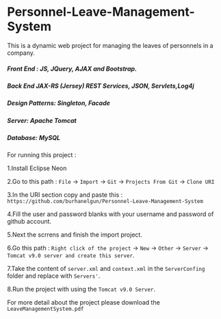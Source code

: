# Personnel-Leave-Management-System
This is a dynamic web project for managing the leaves of personnels in a company. 

##### Front End : JS, JQuery, AJAX and Bootstrap.  

##### Back End JAX-RS (Jersey) REST Services, JSON, Servlets,Log4j  

##### Design Patterns: Singleton, Facade                           

##### Server: Apache Tomcat 

##### Database: MySQL 

For running this project :

1.Install Eclipse Neon

2.Go to this path : ```File``` -> ```Import``` -> ```Git``` -> ```Projects From Git``` ->  ```Clone URI```

3.In the URI section copy and paste this : ```https://github.com/burhanelgun/Personnel-Leave-Management-System```

4.Fill the user and password blanks with your username and password of github account.

5.Next the scrrens and finish the import project.

6.Go this path : ```Right click of the project``` -> ```New``` -> ```Other``` -> ```Server``` -> ```Tomcat v9.0 server and create this server```.

7.Take the content of ```server.xml``` and ```context.xml``` in the ```ServerConfing``` folder and replace with ```Servers'```.

8.Run the project with using the ```Tomcat v9.0 Server```.


For more detail about the project please download the ```LeaveManagementSystem.pdf``` 


